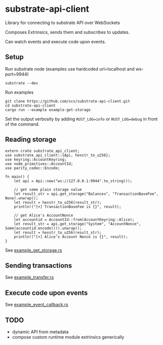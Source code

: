 # substrate-api-client
Library for connecting to substrate API over WebSockets

Composes Extrinsics, sends them and subscribes to updates.

Can watch events and execute code upon events.

## Setup

Run substrate node (examples use hardcoded url=localhost and ws-port=9944)

    substrate --dev

Run examples

    git clone https://github.com/scs/substrate-api-client.git
    cd substrate-api-client
    cargo run --example example-get-storage

Set the output verbosity by adding `RUST_LOG=info` or `RUST_LOG=debug` in front of the command.

## Reading storage

    extern crate substrate_api_client;
    use substrate_api_client::{Api, hexstr_to_u256};
    use keyring::AccountKeyring;
    use node_primitives::AccountId;
    use parity_codec::Encode;

    fn main() {
        let api = Api::new("ws://127.0.0.1:9944".to_string());

        // get some plain storage value
        let result_str = api.get_storage("Balances", "TransactionBaseFee", None).unwrap();
        let result = hexstr_to_u256(result_str);
        println!("[+] TransactionBaseFee is {}", result);

        // get Alice's AccountNonce
        let accountid = AccountId::from(AccountKeyring::Alice);
        let result_str = api.get_storage("System", "AccountNonce", Some(accountid.encode())).unwrap();
        let result = hexstr_to_u256(result_str);
        println!("[+] Alice's Account Nonce is {}", result);
    }

See [example_get_storage.rs](./src/bin/example_get_storage.rs)

## Sending transactions
See [example_transfer.rs](./src/bin/example_transfer.rs)

## Execute code upon events
See [example_event_callback.rs](./src/bin/example_event_callback.rs)

## TODO
  * dynamic API from metadata
  * compose custom runtime module extrinsics generically